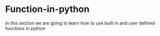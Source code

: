 # Function-in-python
In this section we are going to learn how to use built in and user defined functions in python
